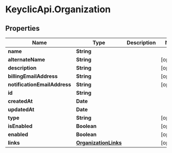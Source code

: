 # KeyclicApi.Organization

## Properties
Name | Type | Description | Notes
------------ | ------------- | ------------- | -------------
**name** | **String** |  | 
**alternateName** | **String** |  | [optional] 
**description** | **String** |  | [optional] 
**billingEmailAddress** | **String** |  | [optional] 
**notificationEmailAddress** | **String** |  | [optional] 
**id** | **String** |  | 
**createdAt** | **Date** |  | 
**updatedAt** | **Date** |  | 
**type** | **String** |  | [optional] 
**isEnabled** | **Boolean** |  | [optional] 
**enabled** | **Boolean** |  | [optional] 
**links** | [**OrganizationLinks**](OrganizationLinks.md) |  | [optional] 



